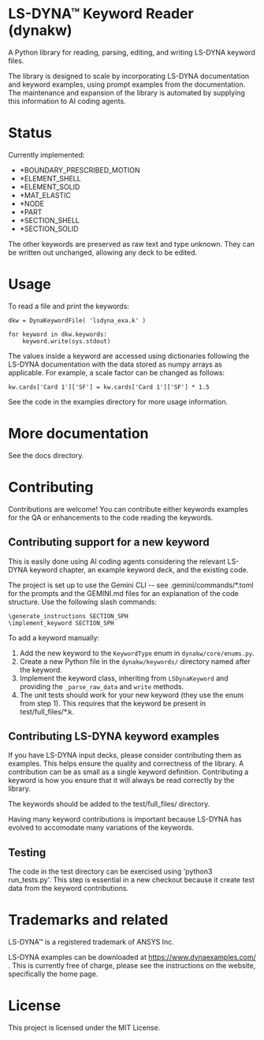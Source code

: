 # LS-DYNA™ Keyword Reader (dynakw)

A Python library for reading, parsing, editing, and writing LS-DYNA keyword files.

The library is designed to scale by incorporating LS-DYNA documentation and keyword examples, using prompt examples from the documentation.
The maintenance and expansion of the library is automated by supplying this information to AI coding agents.



# Status

Currently implemented:

 - \*BOUNDARY\_PRESCRIBED\_MOTION  
 - \*ELEMENT\_SHELL  
 - \*ELEMENT\_SOLID 
 - \*MAT\_ELASTIC 
 - \*NODE
 - \*PART 
 - \*SECTION\_SHELL
 - \*SECTION\_SOLID

The other keywords are preserved as raw text and type unknown. They can be written out unchanged, allowing
any deck to be edited.



# Usage
To read a file and print the keywords:

```
dkw = DynaKeywordFile( 'lsdyna_exa.k' )

for keyword in dkw.keywords:
    keyword.write(sys.stdout)
```

The values inside a keyword are accessed using dictionaries following the LS-DYNA documentation with
the data stored as numpy arrays as applicable.
For example, a scale factor can be changed as follows:

```
kw.cards['Card 1']['SF'] = kw.cards['Card 1']['SF'] * 1.5
```

See the code in the examples directory for more usage information.


# More documentation
See the docs directory.




# Contributing
Contributions are welcome! You can contribute either keywords examples for the QA or enhancements to the code 
reading the keywords.


## Contributing support for a new keyword
This is easily done using AI coding agents considering the relevant LS-DYNA keyword chapter,
an example keyword deck, and the existing code.

The project is set up to use the Gemini CLI -- see .gemini/commands/\*.toml for
the prompts and the GEMINI.md files for an explanation of the code structure.
Use the following slash commands:

```
\generate_instructions SECTION_SPH
\implement_keyword SECTION_SPH
```

To add a keyword manually:

1. Add the new keyword to the `KeywordType` enum in `dynakw/core/enums.py`.
2. Create a new Python file in the `dynakw/keywords/` directory named after the keyword.
3. Implement the keyword class, inheriting from `LSDynaKeyword` and providing the `_parse_raw_data` and `write` methods.
4. The unit tests should work for your new keyword (they use the enum from step 1). This requires that the keyword be present in test/full\_files/\*.k.



## Contributing LS-DYNA keyword examples
If you have LS-DYNA input decks, please consider contributing them as examples. This helps ensure the quality and
correctness of the library. A contribution can be as small as a single keyword definition.
Contributing a keyword is how you ensure that it will always be read correctly by the library.

The keywords should be added to the test/full\_files/ directory.

Having many keyword contributions is important because LS-DYNA has evolved to accomodate many variations of
the keywords.


## Testing
The code in the test directory can be exercised using 'python3 run_tests.py'.
This step is essential in a new checkout because it create test data from the keyword contributions.



# Trademarks and related
LS-DYNA™ is a registered trademark of ANSYS Inc.

LS-DYNA examples can be downloaded at https://www.dynaexamples.com/ .
This is currently free of charge, please see the instructions on the website, specifically the home page.


# License
This project is licensed under the MIT License.
